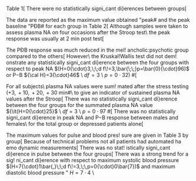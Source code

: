 Table 1[ There were no statistically signi_cant di}erences between groups[  

The data are reported as the maximum value obtained "peak# and the peak baseline "PÐB# for each group in Table 2[ Although samples were taken to assess plasma NA on four occasions after the Stroop test\ the peak response was usually at 2 min post test[  

The PÐB response was much reduced in the mel! ancholic:psychotic group compared to the others[ However\ the Kruskal!Wallis test did not dem! onstrate any statistically signi_cant di}erence between the four groups with respect to peak NA  $(H=0{\cdot}3,\;\;d f\!=3,\bar{\;\;}p=\bar{0}{\cdot}96)$   or   $\mathrm{P}\mathrm{-}\mathrm{B}$     ${\cal H}=3{\cdot}46$  \  $d f\!=3$  \  $p=0{\cdot}32)$  #[  

For all subjects\ plasma NA values were sum! mated after the stress testing  $(+3,\,+10,\,+20,\,+30$  min#\ to give an indicator of sustained plasma NA values after the Stroop[ There was no statistically signi_cant di}erence between the four groups for the summated plasma NA value   ${\it(H=0{\cdot}25\}$  \    $d f=3$  \  $p=0{\cdot}97$  #[ There was no statistically signi_cant di}erence in peak NA and   $\mathrm{P}\mathrm{-}\mathrm{B}$   response between males and females\ for the total group or depressed patients alone[  

The maximum values for pulse and blood pres! sure are given in Table 3 by group[ Because of technical problems not all patients had automated ha emo dynamic measurements[ There was no stat! istically signi_cant di}erence in pulse between the four groups[ There was a strong trend for a sig! ni_cant di}erence with respect to maximum systolic blood pressure   $(H=7{\cdot}1\bar{,}\;\;d f\!=3,\;\,p=0{\cdot}0\bar{7})$   and maximum diastolic blood pressure "  $H=7{\cdot}4$  \  